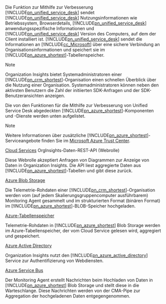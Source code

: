 Die Funktion zur Mithilfe zur Verbesserung [!INCLUDE[pn_unified_service_desk](pn-unified-service-desk.md)] sendet [!INCLUDE[pn_unified_service_desk](pn-unified-service-desk.md)] Nutzungsinformationen wie Betriebssystem, Browserdetails, [!INCLUDE[pn_unified_service_desk](../includes/pn-unified-service-desk.md)] anwendungsspezifische Informationen und [!INCLUDE[pn_unified_service_desk](pn-unified-service-desk.md)] Version des Computers, auf dem der Client installiert ist. [!INCLUDE[pn_unified_service_desk](pn-unified-service-desk.md)] sendet die Informationen an [!INCLUDE[cc_Microsoft](cc-microsoft.md)] über eine sichere Verbindung an Organisationsinformationen und speichert sie im [!INCLUDE[pn_azure_shortest](pn-azure-shortest.md)]-Tabellenspeicher.
  
> [!NOTE]
>  Organization Insights bietet Systemadministratoren einer [!INCLUDE[pn_crm_shortest](pn-crm-shortest.md)]-Organisation einen schnellen Überblick über die Nutzung einer Organisation. Systemadministratoren können neben den aktivsten Benutzern die Zahl der initiierten SDK-Anfragen und der SDK-Benutzeransichten anzeigen.
  
 Die von den Funktionen für die Mithilfe zur Verbesserung von Unified Service Desk abgedeckten [!INCLUDE[pn_azure_shortest](pn-azure-shortest.md)]-Komponenten und -Dienste werden unten aufgelistet.  
  
> [!NOTE]
>  Weitere Informationen über zusätzliche [!INCLUDE[pn_azure_shortest](pn-azure-shortest.md)]-Serviceangebote finden Sie im [Microsoft Azure Trust Center](https://azure.microsoft.com/en-us/support/trust-center/).  
  
 [Cloud Services](https://azure.microsoft.com/en-us/services/cloud-services/) OrgInsights-Daten-REST-API (Webrolle)  
  
 Diese Webrolle akzeptiert Anfragen von Diagrammen zur Anzeige von Daten in Organization Insights. Die API liest aggregierte Daten aus [!INCLUDE[pn_azure_shortest](pn-azure-shortest.md)]-Tabellen und gibt diese zurück.  
  
 [Azure Blob Storage](https://azure.microsoft.com/en-us/services/storage/blobs/)  
  
 Die Telemetrie-Rohdaten einer [!INCLUDE[pn_crm_shortest](pn-crm-shortest.md)]-Organisation werden vom (auf jedem Skalierungsgruppencomputer ausführbarem) Monitoring Agent gesammelt und im strukturierten Format (binären Format) im [!INCLUDE[pn_azure_shortest](pn-azure-shortest.md)]-BLOB-Speicher hochgeladen.  
  
 [Azure-Tabellenspeicher](https://azure.microsoft.com/en-us/services/storage/tables/)  
  
 Telemetrie-Rohdaten in [!INCLUDE[pn_azure_shortest](pn-azure-shortest.md)] Blob Storage werden im Azure-Tabellenspeicher, der vom Cloud Service gelesen wird, aggregiert und gespeichert.  
  
 [Azure Active Directory](https://azure.microsoft.com/en-us/services/active-directory/)  
  
 Organization Insights nutzt den [!INCLUDE[pn_azure_active_directory](pn-azure-active-directory.md)] Service zur Authentifizierung von Webdiensten.  
  
 [Azure Service Bus](https://azure.microsoft.com/en-us/services/service-bus/)  
  
 Der Monitoring Agent erstellt Nachrichten beim Hochladen von Daten in [!INCLUDE[pn_azure_shortest](pn-azure-shortest.md)] Blob Storage und stellt diese in die Warteschlange. Diese Nachrichten werden von der CMA-Pipe zur Aggregation der hochgeladenen Daten entgegengenommen.
